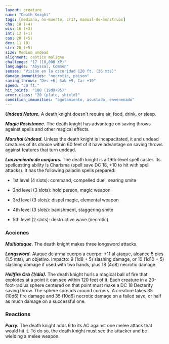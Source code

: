 ```yaml
---
layout: creature
name: "Death Knight"
tags: [mediana, no-muerto, cr17, manual-de-monstruos]
cha: 18 (+4)
wis: 16 (+3)
int: 12 (+1)
con: 20 (+5)
dex: 11 (0)
str: 20 (+5)
size: Medium undead
alignment: caótico maligno
challenge: "17 (18,000 XP)"
languages: "Abyssal, Common"
senses: "Visión en la oscuridad 120 ft. (36 mts)"
damage_immunities: "necrotic, poison"
saving_throws: "Des +6, Sab +9, Car +10"
speed: "30 ft."
hit_points: "180 (19d8+95)"
armor_class: "20 (plate, shield)"
condition_immunities: "agotamiento, asustado, envenenado"
---
```


***Undead Nature.*** A death knight doesn't require air, food, drink, or sleep.

***Magic Resistance.*** The death knight has advantage on saving throws against spells and other magical effects.

***Marshal Undead.*** Unless the death knight is incapacitated, it and undead creatures of its choice within 60 feet of it have advantage on saving throws against features that turn undead.

***Lanzamiento de conjuros.*** The death knight is a 19th-level spell caster. Its spellcasting ability is Charisma (spell save DC 18, +10 to hit with spell attacks). It has the following paladin spells prepared:

* 1st level (4 slots): command, compelled duel, searing smite

* 2nd level (3 slots): hold person, magic weapon

* 3rd level (3 slots): dispel magic, elemental weapon

* 4th level (3 slots): banishment, staggering smite

* 5th level (2 slots): destructive wave (necrotic)

### Acciones

***Multiataque.*** The death knight makes three longsword attacks.

***Longsword.*** Ataque de arma cuerpo a cuerpo: +11 al ataque, alcance 5 pies (1.5 mts), un objetivo. Impacto: 9 (1d8 + 5) slashing damage, or 10 (1d10 + 5) slashing damage if used with two hands, plus 18 (4d8) necrotic damage.

***Hellfire Orb (1/día).*** The death knight hurls a magical ball of fire that explodes at a point it can see within 120 feet of it. Each creature in a 20-foot-radius sphere centered on that point must make a DC 18 Dexterity saving throw. The sphere spreads around corners. A creature takes 35 (10d6) fire damage and 35 (10d6) necrotic damage on a failed save, or half as much damage on a successful one.

### Reactions

***Parry.*** The death knight adds 6 to its AC against one melee attack that would hit it. To do so, the death knight must see the attacker and be wielding a melee weapon.